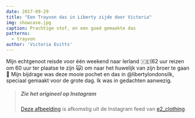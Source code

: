 ```yaml
---
date: 2017-09-29
title: "Een Trayvon das in Liberty zijde door Victoria"
img: showcase.jpg
caption: Prachtige stof, en een goed gemaakte das
patterns:
  - trayvon
author: 'Victoria Evitts'
---
```


Mijn echtgenoot reisde voor één weekend naar Ierland 🇮🇪(62 uur reizen om 60 uur ter plaatse te zijn 🙀) om naar het huwelijk van zijn broer te gaan 👏 Mijn bijdrage was deze mooie pochet en das in @libertylondonsilk, speciaal gemaakt voor de grote dag. Ik was in gedachten aanwezig.

> ##### Zie het origineel op Instagram
> 
> [Deze afbeelding](https://www.instagram.com/p/BZR3pyCHLjm/) is afkomstig uit de Instagram feed van [e2_clothing](https://www.instagram.com/e2_clothing/).


